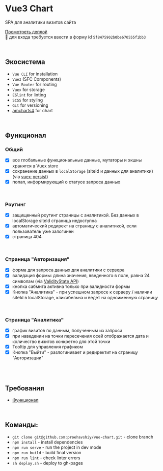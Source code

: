# Vue3 Chart
SPA для аналитики визитов сайта

[Посмотреть деплой](https://proehavshiy.github.io/vue-chart/)
<br />
🚨 для входа требуется ввести в форму id `5f8475902b0be670555f1bb3`


<br />

## Экосистема
* `Vue CLI` for installation
* `Vue3` (SFC Components)
* `Vue Router` for routing
* `Vuex` for storage
* `ESlint` for linting
* `SCSS` for styling
* `Git` for versioning
* [amcharts4](https://www.amcharts.com/docs/v4/) for chart

<br />

## Функционал
### Общий
- [x] все глобальные функциональные данные, мутаторы и экшны хранятся в Vuex store
- [x] сохранение данных в `localStorage` (siteId и данных для аналитики) (via [vuex-persist](https://github.com/championswimmer/vuex-persist))
- [x] попап, информирующий о статусе запроса данных
<br />

### Роутинг
- [x] защищенный роутинг страницы с аналитикой. Без данных в localStorage siteId страница недоступна
- [x] автоматический редирект на страницу с аналитикой, если пользователь уже залогинен
- [x] страница 404

<br />

### Страница "Авторизация"
- [x] форма для запроса данных для аналитики с сервера 
- [x] валидация формы: длина значения, введенного в поле, равна 24 символам (via [ValidityState API](https://developer.mozilla.org/en-US/docs/Web/API/ValidityState))
- [x] кнопка сабмита активна только при валидности формы
- [x] Кнопка "Аналитика" - при успешном запросе к серверу / наличии siteId в localStorage, кликабельна и ведет на одноименную страницу

<br />

### Страница "Аналитика"
- [x] график визитов по данным, полученным из запроса
- [x] при наведении на точки пересечения осей отображается дата и количество визитов конкретно для этой точки
- [x] Tooltip для управления графиком
- [x] Кнопка "Выйти" - разлогинивает и редиректит на страницу "Авторизации"

<br />

<br />

## Требования
* [Функционал](https://docs.google.com/document/d/1kkBaZYmehNVgCMd76jdbvL8zTxgMsg63VWnDWdTdkiY/edit)

<br />


## Команды:
*  `git clone git@github.com:proehavshiy/vue-chart.git` - clone branch
* `npm install` - install dependencies
* `npm run serve` - run the project in dev mode
* `npm run build` - build final version
* `npm run lint` - check linter errors
*  `sh deploy.sh` - deploy to gh-pages
